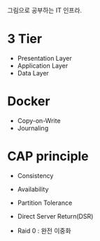 그림으로 공부하는 IT 인프라. 

# 3 Tier
* Presentation Layer  
* Application Layer 
* Data Layer  

# Docker
* Copy-on-Write  
* Journaling  

# CAP principle  
* Consistency  
* Availability  
* Partition Tolerance  





* Direct Server Return(DSR)  
* Raid 0 : 완전 이중화 